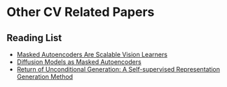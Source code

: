 # Other CV Related Papers

## Reading List

- [Masked Autoencoders Are Scalable Vision Learners](https://arxiv.org/pdf/2111.06377)
- [Diffusion Models as Masked Autoencoders](https://arxiv.org/pdf/2304.03283)
- [Return of Unconditional Generation: A Self-supervised Representation Generation Method](https://arxiv.org/pdf/2312.03701)